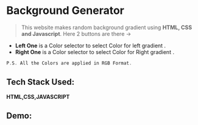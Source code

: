 # Background Generator
> This website makes random background gradient using **HTML, CSS and Javascript**. Here 2 buttons are there ->
- **Left One** is a Color selector to select Color for left gradient . 
- **Right One** is a Color selector to select Color for Right gradient . 
```cpp
P.S. All the Colors are applied in RGB Format.
```

## Tech Stack Used:
**HTML,CSS,JAVASCRIPT**
## Demo:

